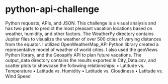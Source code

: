# python-api-challenge
Python requests, APIs, and JSON.
This challenge is a visual analysis and has two parts to predict the most pleasant vacation locations based on weather, humidity, and other factors. The WeatherPy directory contains Jupiter files to visualize the weather of over 500 cities of varying distances from the equator. I utilized OpenWeatherMap_API Python library created a representative model of weather of world cities. I also used the geoViews Python library, and the Geoapify API to plan future vacations.
The output_data directory contains the results exported in City_Data.csv, and scatter plots to showcase the following relationships:
•	Latitude vs. Temperature
•	Latitude vs. Humidity
•	Latitude vs. Cloudiness
•	Latitude vs. Wind Speed
